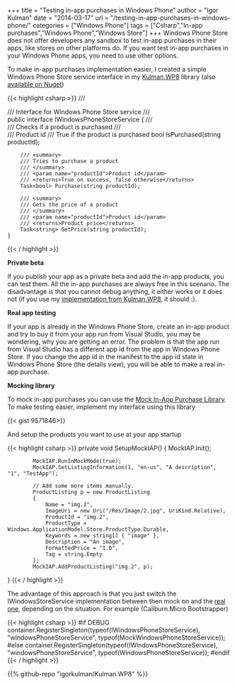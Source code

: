 +++
title = "Testing in-app purchases in Windows Phone"
author = "Igor Kulman"
date = "2014-03-17"
url = "/testing-in-app-purchases-in-windows-phone/"
categories = ["Windows Phone"]
tags = ["Csharp","In-app purchases","Windows Phone","Windows Store"]
+++
Windows Phone Store does not offer developers any sandbox to test in-app purchases in their apps, like stores on other platforms do. If you want test in-app purchases in your Windows Phone apps, you need to use other options.

To make in-app purchases implementation easier, I created a simple Windows Phone Store service interface in my [Kulman.WP8][1] library (also [available on Nuget][2])

{{< highlight csharp >}}
    /// <summary>
    /// Interface for Windows Phone Store service
    /// </summary>
    public interface IWindowsPhoneStoreService
    {
        /// <summary>
        /// Checks if a product is purchased
        /// </summary>
        /// <param name="productId">Product id</param>
        /// <returns>True if the product is purchased</returns>
        bool IsPurchased(string productId);

        /// <summary>
        /// Tries to purchase a product
        /// </summary>
        /// <param name="productId">Product id</param>
        /// <returns>True on success, false otherwise</returns>
        Task<bool> Purchase(string productId);

        /// <summary>
        /// Gets the price of a product
        /// </summary>
        /// <param name="productId">Product id</param>
        /// <returns>Product price</returns>
        Task<string> GetPrice(string productId);        
    }
{{< / highlight >}}

<!--more-->

**Private beta**

If you publish your app as a private beta and add the in-app products, you can test them. All the in-app purchases are always free in this scenario. The disadvantage is that you cannot debug anything, it either works or it does not (if you use my [implementation from Kulman.WP8][3], it should :).

**Real app testing**

If your app is already in the Windows Phone Store, create an in-app product and try to buy it from your app run from Visual Studio, you may be wondering, why you are getting an error. The problem is that the app run from Visual Studio has a different app id from the app in Windows Phone Store. If you change the app id in the manifest to the app id state in Windows Phone Store (the details view), you will be able to make a real in-app purchase. 

**Mocking library**

To mock in-app purchases you can use the [Mock In-App Purchase Library][4]. To make testing easier, implement my interface using this library

{{< gist 9571846>}}

And setup the products you want to use at your app startup

{{< highlight csharp >}}
private void SetupMockIAP()
{
            MockIAP.Init();
 
            MockIAP.RunInMockMode(true);
            MockIAP.SetListingInformation(1, "en-us", "A description", "1", "TestApp");
 
            // Add some more items manually.
            ProductListing p = new ProductListing
            {
                Name = "img.2",
                ImageUri = new Uri("/Res/Image/2.jpg", UriKind.Relative),
                ProductId = "img.2",
                ProductType = Windows.ApplicationModel.Store.ProductType.Durable,
                Keywords = new string[] { "image" },
                Description = "An image",
                FormattedPrice = "1.0",
                Tag = string.Empty
            };
            MockIAP.AddProductListing("img.2", p);
}
{{< / highlight >}}

The advantage of this approach is that you just switch the IWindowsStoreService implementation between then mock on and the [real one][3], depending on the situation. For example (Caliburn.Micro Bootstrapper)

{{< highlight csharp >}}
#if DEBUG
            container.RegisterSingleton(typeof(IWindowsPhoneStoreService), "windowsPhoneStoreService", typeof(MockWindowsPhoneStoreService));
#else
            container.RegisterSingleton(typeof(IWindowsPhoneStoreService), "windowsPhoneStoreService", typeof(WindowsPhoneStoreService));
#endif
{{< / highlight >}}

 [1]: https://github.com/igorkulman/Kulman.WP8
 [2]: http://www.nuget.org/packages/Kulman.WP8/
 [3]: https://github.com/igorkulman/Kulman.WP8/blob/master/Kulman.WP8/Services/WindowsPhoneStoreService.cs
 [4]: http://code.msdn.microsoft.com/wpapps/Mock-In-App-Purchase-33080f0c

{{% github-repo "igorkulman/Kulman.WP8" %}}
